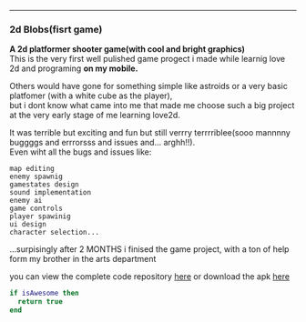 ---

### 2d Blobs(fisrt game)

 
**A 2d platformer shooter game(with cool and bright graphics)**  
This is the very first well pulished game progect i made while learnig love 2d and programing __on my mobile.__  

Others would have gone for something simple like astroids or a very basic platfomer (with a white cube as the player),  
but i dont know what came into me that made me choose such a big project at the very early stage of me learning love2d.  

It was terrible but exciting and fun but still verrry terrrriblee(sooo mannnny buggggs and errrorsss and issues and... arghh!!).  
Even wiht all the bugs and issues like:  

    map editing  
    enemy spawnig  
    gamestates design  
    sound implementation  
    enemy ai  
    game controls  
    player spawinig  
    ui design  
    character selection...  

...surpisingly after 2 MONTHS i finised the game project, with a ton of help form my brother in the arts department  

you can view the complete code repository [here](../blob/master/LICENSE) or download the apk [here](../blob/master/LICENSE)  

```lua
if isAwesome then
  return true
end
```
